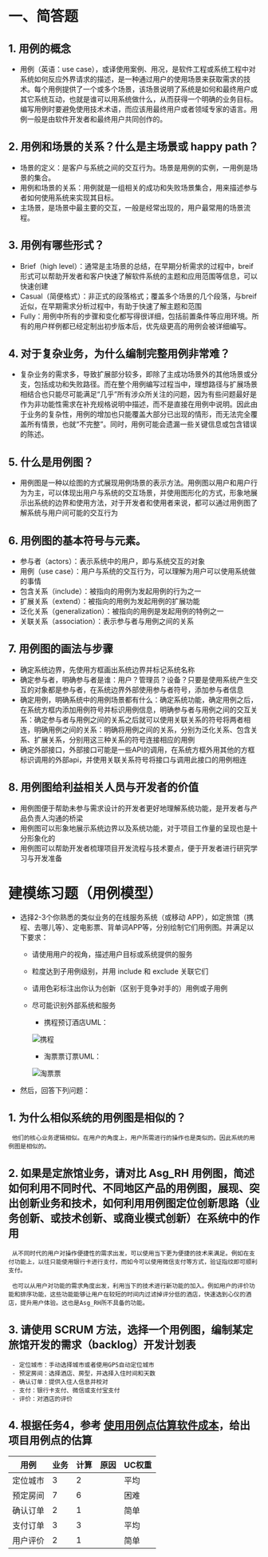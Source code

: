 # 一、简答题

## 1. 用例的概念
- 用例（英语：use case），或译使用案例、用况，是软件工程或系统工程中对系统如何反应外界请求的描述，是一种通过用户的使用场景来获取需求的技术。每个用例提供了一个或多个场景，该场景说明了系统是如何和最终用户或其它系统互动，也就是谁可以用系统做什么，从而获得一个明确的业务目标。编写用例时要避免使用技术术语，而应该用最终用户或者领域专家的语言。用例一般是由软件开发者和最终用户共同创作的。

## 2. 用例和场景的关系？什么是主场景或 happy path？
- 场景的定义：是客户与系统之间的交互行为。场景是用例的实例，一用例是场景的集合。
- 用例和场景的关系：用例就是一组相关的成功和失败场景集合，用来描述参与者如何使用系统来实现其目标。
- 主场景，是场景中最主要的交互，一般是经常出现的，用户最常用的场景流程。

## 3. 用例有哪些形式？
- Brief（high level）：通常是主场景的总结，在早期分析需求的过程中，breif形式可以帮助开发者和客户快速了解软件系统的主题和应用范围等信息，可以快速创建
- Casual（简便格式）：非正式的段落格式；覆盖多个场景的几个段落，与breif近似，在早期需求分析过程中，有助于快速了解主题和范围
- Fully：用例中所有的步骤和变化都写得很详细，包括前置条件等应用环境。所有的用户样例都已经定制出初步版本后，优先级更高的用例会被详细编写。

## 4. 对于复杂业务，为什么编制完整用例非常难？
- 复杂业务的需求多，导致扩展部分较多，即除了主成功场景外的其他场景或分支，包括成功和失败路径。而在整个用例编写过程当中，理想路径与扩展场景相结合也只能尽可能满足“几乎”所有涉众所关注的问题，因为有些问题最好是作为非功能性需求在补充规格说明中描述，而不是直接在用例中说明。因此由于业务的复杂性，用例的增加也只能覆盖大部分已出现的情形，而无法完全覆盖所有情景，也就“不完整”。同时，用例可能会遗漏一些关键信息或包含错误的陈述。

## 5. 什么是用例图？
- 用例图是一种以绘图的方式展现用例场景的表示方法。用例图以用户和用户行为为主，可以体现出用户与系统的交互场景，并使用图形化的方式，形象地展示出系统的边界和使用方法，对于开发者和使用者来说，都可以通过用例图了解系统与用户间可能的交互行为

## 6. 用例图的基本符号与元素。
- 参与者（actors）：表示系统中的用户，即与系统交互的对象
- 用例（use case）：用户与系统的交互行为，可以理解为用户可以使用系统做的事情
- 包含关系（include）：被指向的用例为发起用例的行为之一
- 扩展关系（extend）：被指向的用例为发起用例的扩展功能
- 泛化关系（generalization）：被指向的用例是发起用例的特例之一
- 关联关系（association）：表示参与者与用例之间的关系

## 7. 用例图的画法与步骤
- 确定系统边界，先使用方框画出系统边界并标记系统名称
- 确定参与者，明确参与者是谁：用户？管理员？设备？只要是使用系统产生交互的对象都是参与者，在系统边界外部使用参与者符号，添加参与者信息
- 确定用例，明确系统中的用例场景都有什么：确定系统功能，确定用例之后，在系统方框内添加用例符号并标识用例信息，明确参与者与用例之间的交互关系：确定参与者与用例之间的关系之后就可以使用关联关系的符号将两者相连，明确用例之间的关系：明确将用例之间的关系，分别为泛化关系、包含关系、扩展关系，分别用这三种关系的符号连接相应的用例
- 确定外部接口，外部接口可能是一些API的调用，在系统方框外用其他的方框标识调用的外部api，并使用关联关系符号将接口与调用此接口的用例相连

## 8. 用例图给利益相关人员与开发者的价值
- 用例图便于帮助未参与需求设计的开发者更好地理解系统功能，是开发者与产品负责人沟通的桥梁
- 用例图可以形象地展示系统边界以及系统功能，对于项目工作量的呈现也是十分形象化的
- 用例图可以帮助开发者梳理项目开发流程与技术要点，便于开发者进行研究学习与开发准备

# 建模练习题（用例模型）

- 选择2-3个你熟悉的类似业务的在线服务系统（或移动 APP），如定旅馆（携程、去哪儿等）、定电影票、背单词APP等，分别绘制它们用例图。并满足以下要求：     
  - 请使用用户的视角，描述用户目标或系统提供的服务

  - 粒度达到子用例级别，并用 include 和 exclude 关联它们

  - 请用色彩标注出你认为创新（区别于竞争对手的）用例或子用例

  - 尽可能识别外部系统和服务

    - 携程预订酒店UML：

    ![携程](https://github.com/16341016/swsad/tree/master/hw/hw6_1.png?raw=true)

    - 淘票票订票UML：

    ![淘票票](https://github.com/16341016/swsad/tree/master/hw/hw6_2.png?raw=true)

- 然后，回答下列问题：     
## 1. 为什么相似系统的用例图是相似的？

     他们的核心业务逻辑相似。在用户的角度上，用户所需进行的操作也是类似的。因此系统的用例图是相似的。

## 2. 如果是定旅馆业务，请对比 Asg_RH 用例图，简述如何利用不同时代、不同地区产品的用例图，展现、突出创新业务和技术，如何利用用例图定位创新思路（业务创新、或技术创新、或商业模式创新）在系统中的作用

     从不同时代的用户对操作便捷性的需求出发，可以使用当下更为便捷的技术来满足。例如在支付功能上，以往只能使用银行卡进行支付，而如今可以使用微信支付等方式，验证指纹即可顺利支付。

     也可以从用户对功能的需求角度出发，利用当下的技术进行新功能的加入。例如用户的评价功能和排序功能，这些功能能够让用户在较短的时间内过滤掉评分低的酒店，快速选到心仪的酒店，提升用户体验。这也是Asg_RH所不具备的功能。

## 3. 请使用 SCRUM 方法，选择一个用例图，编制某定旅馆开发的需求（backlog）开发计划表

     - 定位城市：手动选择城市或者使用GPS自动定位城市
     - 预定房间：选择酒店、房型，并选择入住时间和天数
     - 确认订单：提供入住人信息并校对
     - 支付：银行卡支付、微信或支付宝支付
     - 评价：对酒店的评价

## 4. 根据任务4，参考 [使用用例点估算软件成本](https://www.ibm.com/developerworks/cn/rational/edge/09/mar09/collaris_dekker/index.html)，给出项目用例点的估算

| 用例     | 业务 | 计算 | 原因 | UC权重 |
| -------- | ---- | ---- | ---- | ------ |
| 定位城市 | 3    | 2    |      | 平均   |
| 预定房间 | 7    | 6    |      | 困难   |
| 确认订单 | 2    | 1    |      | 简单   |
| 支付订单 | 3    | 3    |      | 平均   |
| 用户评价 | 2    | 1    |      | 简单   |
